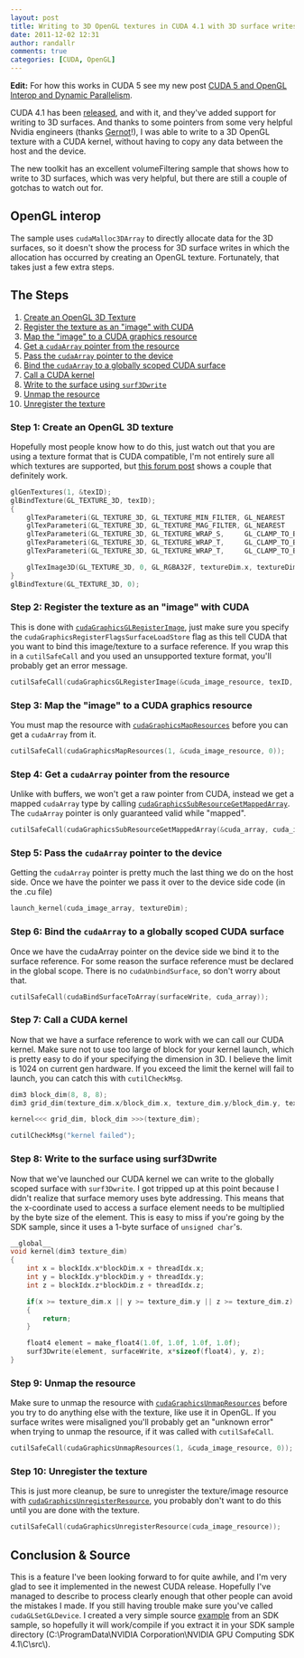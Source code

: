 ```yaml
---
layout: post
title: Writing to 3D OpenGL textures in CUDA 4.1 with 3D surface writes
date: 2011-12-02 12:31
author: randallr
comments: true
categories: [CUDA, OpenGL]
---
```

<strong>Edit:</strong> For how this works in CUDA 5 see my new post <a href="http://rauwendaal.net/2013/04/03/cuda-5-and-opengl-interop/" title="CUDA 5 and OpenGL Interop and Dynamic Parallelism">CUDA 5 and OpenGL Interop and Dynamic Parallelism</a>.

CUDA 4.1 has been <a href="http://developer.nvidia.com/cuda-toolkit-41">released</a>, and with it, and they've added support for writing to 3D surfaces. And thanks to some pointers from some very helpful Nvidia engineers (thanks <a href="http://www.mpi-inf.mpg.de/~gziegler/">Gernot</a>!), I was able to write to a 3D OpenGL texture with a CUDA kernel, without having to copy any data between the host and the device.

The new toolkit has an excellent volumeFiltering sample that shows how to write to 3D surfaces, which was very helpful, but there are still a couple of gotchas to watch out for.
<h2>OpenGL interop</h2>
The sample uses <code>cudaMalloc3DArray</code> to directly allocate data for the 3D surfaces, so it doesn't show the process for 3D surface writes in which the allocation has occurred by creating an OpenGL texture. Fortunately, that takes just a few extra steps.
<h2>The Steps</h2>
<ol>
	<li><a href="#step1">Create an OpenGL 3D Texture</a></li>
	<li><a href="#step2">Register the texture as an "image" with CUDA</a></li>
	<li><a href="#step3">Map the "image" to a CUDA graphics resource</a></li>
	<li><a href="#step4">Get a <code>cudaArray</code> pointer from the resource</a></li>
	<li><a href="#step5">Pass the <code>cudaArray</code> pointer to the device</a></li>
	<li><a href="#step6">Bind the <code>cudaArray</code> to a globally scoped CUDA surface</a></li>
	<li><a href="#step7">Call a CUDA kernel</a></li>
	<li><a href="#step8">Write to the surface using <code>surf3Dwrite</code></a></li>
	<li><a href="#step9">Unmap the resource</a></li>
	<li><a href="#step10">Unregister the texture</a></li>
</ol>
<h3><a name="step1"></a>Step 1: Create an OpenGL 3D texture</h3>
Hopefully most people know how to do this, just watch out that you are using a texture format that is CUDA compatible, I'm not entirely sure all which textures are supported, but <a href="http://forums.nvidia.com/index.php?showtopic=164987">this forum post</a> shows a couple that definitely work.

~~~cpp
glGenTextures(1, &texID);
glBindTexture(GL_TEXTURE_3D, texID);
{
	glTexParameteri(GL_TEXTURE_3D, GL_TEXTURE_MIN_FILTER, GL_NEAREST        );
	glTexParameteri(GL_TEXTURE_3D, GL_TEXTURE_MAG_FILTER, GL_NEAREST        );
	glTexParameteri(GL_TEXTURE_3D, GL_TEXTURE_WRAP_S,     GL_CLAMP_TO_BORDER);
	glTexParameteri(GL_TEXTURE_3D, GL_TEXTURE_WRAP_T,     GL_CLAMP_TO_BORDER);
	glTexParameteri(GL_TEXTURE_3D, GL_TEXTURE_WRAP_T,     GL_CLAMP_TO_BORDER);

	glTexImage3D(GL_TEXTURE_3D, 0, GL_RGBA32F, textureDim.x, textureDim.y, textureDim.z, 0, GL_RGBA, GL_FLOAT, NULL);
}
glBindTexture(GL_TEXTURE_3D, 0);
~~~

<h3><a name="step2"></a>Step 2: Register the texture as an "image" with CUDA</h3>
This is done with <code><a href="http://developer.download.nvidia.com/compute/cuda/4_0/toolkit/docs/online/group__CUDART__OPENGL_gd7be3ca8a7a739d57f0b558562c5706e.html">cudaGraphicsGLRegisterImage</a></code>, just make sure you specify the <code>cudaGraphicsRegisterFlagsSurfaceLoadStore</code> flag as this tell CUDA that you want to bind this image/texture to a surface reference. If you wrap this in a <code>cutilSafeCall</code> and you used an unsupported texture format, you'll probably get an error message.

~~~cpp
cutilSafeCall(cudaGraphicsGLRegisterImage(&cuda_image_resource, texID, GL_TEXTURE_3D, cudaGraphicsRegisterFlagsSurfaceLoadStore));
~~~

<h3><a name="step3"></a>Step 3: Map the "image" to a CUDA graphics resource</h3>
You must map the resource with <code><a href="http://developer.download.nvidia.com/compute/cuda/4_0/toolkit/docs/online/group__CUDART__INTEROP_gb7064fb72e54d89d0666e192b45d35cc.html#gb7064fb72e54d89d0666e192b45d35cc">cudaGraphicsMapResources</a></code> before you can get a <code>cudaArray</code> from it.

~~~cpp
cutilSafeCall(cudaGraphicsMapResources(1, &cuda_image_resource, 0));
~~~

<h3><a name="step4"></a>Step 4: Get a <code>cudaArray</code> pointer from the resource</h3>
Unlike with buffers, we won't get a raw pointer from CUDA, instead we get a mapped <code>cudaArray</code> type by calling <code><a href="http://developer.download.nvidia.com/compute/cuda/4_0/toolkit/docs/online/group__CUDART__INTEROP_g09f772ed8c6e8e03f396a8895fc42050.html#g09f772ed8c6e8e03f396a8895fc42050">cudaGraphicsSubResourceGetMappedArray</a></code>. The <code>cudaArray</code> pointer is only guaranteed valid while "mapped".

~~~cpp
cutilSafeCall(cudaGraphicsSubResourceGetMappedArray(&cuda_array, cuda_image_resource, 0, 0));
~~~

<h3><a name="step5"></a>Step 5: Pass the <code>cudaArray</code> pointer to the device</h3>
Getting the <code>cudaArray</code> pointer is pretty much the last thing we do on the host side. Once we have the pointer we pass it over to the device side code (in the .cu file)

~~~cpp
launch_kernel(cuda_image_array, textureDim);
~~~

<h3><a name="step6"></a>Step 6: Bind the <code>cudaArray</code> to a globally scoped CUDA surface</h3>
Once we have the cudaArray pointer on the device side we bind it to the surface reference. For some reason the surface reference must be declared in the global scope. There is no <code>cudaUnbindSurface</code>, so don't worry about that.

~~~cpp
cutilSafeCall(cudaBindSurfaceToArray(surfaceWrite, cuda_array));
~~~

<h3><a name="step7"></a>Step 7: Call a CUDA kernel</h3>
Now that we have a surface reference to work with we can call our CUDA kernel. Make sure not to use too large of block for your kernel launch, which is pretty easy to do if your specifying the dimension in 3D. I believe the limit is 1024 on current gen hardware. If you exceed the limit the kernel will fail to launch, you can catch this with <code>cutilCheckMsg</code>.

~~~cpp
dim3 block_dim(8, 8, 8);
dim3 grid_dim(texture_dim.x/block_dim.x, texture_dim.y/block_dim.y, texture_dim.z/block_dim.z);

kernel<<< grid_dim, block_dim >>>(texture_dim);

cutilCheckMsg("kernel failed");
~~~

<h3><a name="step8"></a>Step 8: Write to the surface using surf3Dwrite</h3>
Now that we've launched our CUDA kernel we can write to the globally scoped surface with <code>surf3Dwrite</code>. I got tripped up at this point because I didn't realize that surface memory uses byte addressing. This means that the x-coordinate used to access a surface element needs to be multiplied by the byte size of the element. This is easy to miss if you're going by the SDK sample, since it uses a 1-byte surface of <code>unsigned char</code>'s.

~~~cpp
__global__
void kernel(dim3 texture_dim)
{
	int x = blockIdx.x*blockDim.x + threadIdx.x;
	int y = blockIdx.y*blockDim.y + threadIdx.y;
	int z = blockIdx.z*blockDim.z + threadIdx.z;

	if(x >= texture_dim.x || y >= texture_dim.y || z >= texture_dim.z)
	{
		return;
	}

	float4 element = make_float4(1.0f, 1.0f, 1.0f, 1.0f);
	surf3Dwrite(element, surfaceWrite, x*sizeof(float4), y, z);
}
~~~

<h3><a name="step9"></a>Step 9: Unmap the resource</h3>
Make sure to unmap the resource with <code><a href="http://developer.download.nvidia.com/compute/cuda/4_0/toolkit/docs/online/group__CUDART__INTEROP_gc4dcf300df27f8cf51a89f0287b07861.html#gc4dcf300df27f8cf51a89f0287b07861">cudaGraphicsUnmapResources</a></code> before you try to do anything else with the texture, like use it in OpenGL. If you surface writes were misaligned you'll probably get an "unknown error" when trying to unmap the resource, if it was called with <code>cutilSafeCall</code>.

~~~cpp
cutilSafeCall(cudaGraphicsUnmapResources(1, &cuda_image_resource, 0));
~~~

<h3><a name="step10"></a>Step 10: Unregister the texture</h3>
This is just more cleanup, be sure to unregister the texture/image resource with <code><a href="http://developer.download.nvidia.com/compute/cuda/4_0/toolkit/docs/online/group__CUDART__INTEROP_g1d45ac44d1affe17fb356e0b7a0b0560.html#g1d45ac44d1affe17fb356e0b7a0b0560">cudaGraphicsUnregisterResource</a></code>, you probably don't want to do this until you are done with the texture.

~~~cpp
cutilSafeCall(cudaGraphicsUnregisterResource(cuda_image_resource));
~~~

<h2>Conclusion & Source</h2>
This is a feature I've been looking forward to for quite awhile, and I'm very glad to see it implemented in the newest CUDA release. Hopefully I've managed to describe to process clearly enough that other people can avoid the mistakes I made. If you still having trouble make sure you've called <code>cudaGLSetGLDevice</code>. I created a very simple source <a href="https://docs.google.com/open?id=0B61Vxw4WozyLYmE4ZjgyNTgtZDExZS00M2E1LTljOTAtMjYxMzg4ODQ0Nzc1">example</a> from an SDK sample, so hopefully it will work/compile if you extract it in your SDK sample directory (C:\ProgramData\NVIDIA Corporation\NVIDIA GPU Computing SDK 4.1\C\src\).
